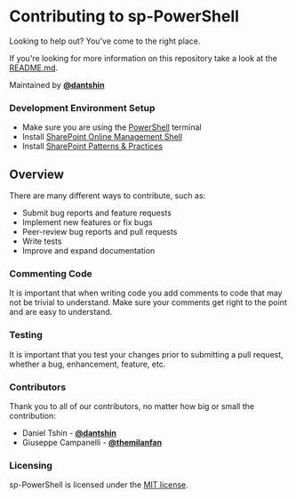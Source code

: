 # Contributing to sp-PowerShell

Looking to help out?  You've come to the right place.

If you're looking for more information on this repository take a look at the [README.md](..\README.md).

Maintained by **[@dantshin](https://github.com/dantshin)**

[PowerShellRef]: https://docs.microsoft.com/en-us/powershell/
[SharePointOnlineRef]: https://docs.microsoft.com/en-us/powershell/sharepoint/sharepoint-online/connect-sharepoint-online?view=sharepoint-ps
[SharePointPnPRef]: https://docs.microsoft.com/en-us/powershell/sharepoint/sharepoint-pnp/sharepoint-pnp-cmdlets?view=sharepoint-ps

### Development Environment Setup

* Make sure you are using the [PowerShell][PowerShellRef] terminal
* Install [SharePoint Online Management Shell][SharePointOnlineRef]
* Install [SharePoint Patterns & Practices][SharePointPnPRef]

## Overview

There are many different ways to contribute, such as:

* Submit bug reports and feature requests
* Implement new features or fix bugs
* Peer-review bug reports and pull requests
* Write tests
* Improve and expand documentation

### Commenting Code

It is important that when writing code you add comments to code that may not be trivial to understand. Make sure your comments get right to the point and are easy to understand.

### Testing

It is important that you test your changes prior to submitting a pull request, whether a bug, enhancement, feature, etc.

### Contributors

Thank you to all of our contributors, no matter how big or small the contribution:

* Daniel Tshin - **[@dantshin](http://github.com/dantshin)**
* Giuseppe Campanelli - **[@themilanfan](https://github.com/themilanfan)**

### Licensing

sp-PowerShell is licensed under the [MIT license](..\LICENSE.md).